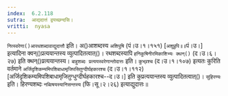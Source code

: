 ```yaml
---
index:  6.2.118
sutra:  आद्यदात्तं द्वयच्छन्दसि।
vritti:  nyasa
---
```


`नित्स्वरेणा()आरथशब्दावाद्युदात्तौ` इति। अ()आशब्दस्य `अशिपुषि` (पं।उ।१।१५१) [`अशूप्रुपि॥॥`पं।उ।] इत्यादिना क्वन्()प्रत्ययान्तस्य व्युत्पादितत्वात्()। रथशब्दस्यापि `हनिकुषिनीरमिकाशिभ्यः क्थन्()` (द।उ।६।२७) इति क्थन्()प्रत्ययान्तस्य। 
`बाहुशब्दः प्रत्ययस्वरेणान्तोदात्तः` इति। `कुभ्र्रश्च` (द।उ।१।१०७) इत्यतः कुरिति वर्तमाने `अर्जिदृशिकम्यमिपशिबाधामृजिपसितुग्दीर्घहकारश्च` (द।उ।१।११२) [अर्जिदृशिकम्यमिपशिबाधामृजितुग्धुग्दीर्घहकारश्च--द।उ।] इति कुप्रत्ययान्तस्य व्युत्पादितत्वात्()। `सुहिरण्यः` इति। हिरण्यशब्दः `नब्विषयस्यानिसन्तस्य` (फि।सू।२।२६) इत्याद्युदात्तः॥

